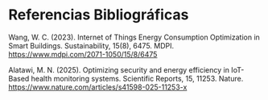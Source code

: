# Referencias Bibliográficas

Wang, W. C. (2023). Internet of Things Energy Consumption Optimization in Smart Buildings. Sustainability, 15(8), 6475. MDPI. https://www.mdpi.com/2071-1050/15/8/6475

Alatawi, M. N. (2025). Optimizing security and energy efficiency in IoT-Based health monitoring systems. Scientific Reports, 15, 11253. Nature. https://www.nature.com/articles/s41598-025-11253-x
